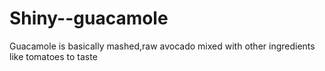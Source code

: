 # Shiny--guacamole
Guacamole is basically mashed,raw avocado mixed with other ingredients like tomatoes to taste
